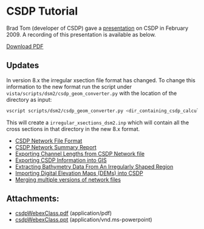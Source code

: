# CSDP Tutorial

Brad Tom (developer of CSDP) gave a
[presentation](/attachments/87228824/87228825.ppt) on CSDP in February 2009. A recording of this presentation is available as below.

[Download PDF](/attachments/87228824/87228823.pdf)

## Updates

In version 8.x the irregular xsection file format has changed. To change
this information to the new format run the script under
`vista/scripts/dsm2/csdp_geom_converter.py` with the location of the
directory as input:

```bash
vscript scripts/dsm2/csdp_geom_converter.py <dir_containing_csdp_calculated_xsections>
```

This will create a `irregular_xsections_dsm2.inp` which will contain all the cross sections in that directory in the new 8.x format.

- [CSDP Network File Format](/csdp/CSDP_Network_File_Format)
- [CSDP Network Summary Report](/csdp/CSDP_Network_Summary_Report)
- [Exporting Channel Lengths from CSDP Network file](/csdp/Exporting_Channel_Lengths_from_CSDP_Network_file)
- [Exporting CSDP Information into GIS](/csdp/Exporting_CSDP_Information_into_GIS)
- [Extracting Bathymetry Data From An Irregularly Shaped Region](/csdp/Extracting_Bathymetry_Data_From_An_Irregularly_Shaped_Region)
- [Importing Digital Elevation Maps (DEMs) into CSDP](/csdp/Importing_Digital_Elevation_Maps_DEMs_into_CSDP)
- [Merging multiple versions of network files](/csdp/Merging_multiple_versions_of_network_files)

## Attachments:

- [csdpWebexClass.pdf](/attachments/87228824/87228823.pdf) (application/pdf)
- [csdpWebexClass.ppt](/attachments/87228824/87228825.ppt) (application/vnd.ms-powerpoint)
